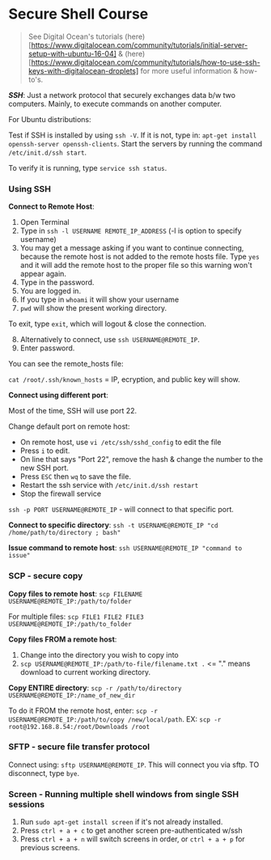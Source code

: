 # Secure Shell Course

> See Digital Ocean's tutorials (here)[https://www.digitalocean.com/community/tutorials/initial-server-setup-with-ubuntu-16-04] & (here)[https://www.digitalocean.com/community/tutorials/how-to-use-ssh-keys-with-digitalocean-droplets] for more useful information & how-to's.

***SSH***: Just a network protocol that securely exchanges data b/w two computers. Mainly, to execute commands on another computer.

For Ubuntu distributions:

Test if SSH is installed by using `ssh -V`. If it is not, type in: `apt-get install openssh-server openssh-clients`. Start the servers by running the command `/etc/init.d/ssh start`.

To verify it is running, type `service ssh status`.

### Using SSH

**Connect to Remote Host**:

1. Open Terminal
2. Type in `ssh -l USERNAME REMOTE_IP_ADDRESS` (-l is option to specify username)
3. You may get a message asking if you want to continue connecting, because the remote host is not added to the remote hosts file. Type `yes` and it will add the remote host to the proper file so this warning won't appear again.
4. Type in the password.
5. You are logged in.
6. If you type in `whoami` it will show your username
7. `pwd` will show the present working directory.

To exit, type `exit`, which will logout & close the connection.

8. Alternatively to connect, use `ssh USERNAME@REMOTE_IP`.
9. Enter password.

You can see the remote_hosts file:

`cat /root/.ssh/known_hosts` = IP, ecryption, and public key will show.

**Connect using different port**:

Most of the time, SSH will use port 22.

Change default port on remote host:
- On remote host, use `vi /etc/ssh/sshd_config` to edit the file
- Press `i` to edit.
- On line that says "Port 22", remove the hash & change the number to the new SSH port.
- Press `ESC` then `wq` to save the file.
- Restart the ssh service with `/etc/init.d/ssh restart`
- Stop the firewall service

`ssh -p PORT USERNAME@REMOTE_IP` - will connect to that specific port.

**Connect to specific directory**: `ssh -t USERNAME@REMOTE_IP "cd /home/path/to/directory ; bash"`

**Issue command to remote host**: `ssh USERNAME@REMOTE_IP "command to issue"`


### SCP - secure copy

**Copy files to remote host**: `scp FILENAME USERNAME@REMOTE_IP:/path/to/folder`

For multiple files: `scp FILE1 FILE2 FILE3 USERNAME@REMOTE_IP:/path/to_folder`

**Copy files FROM a remote host**:
1. Change into the directory you wish to copy into
2. `scp USERNAME@REMOTE_IP:/path/to-file/filename.txt .` <= "." means download to current working directory.

**Copy ENTIRE directory**: `scp -r /path/to/directory USERNAME@REMOTE_IP:/name_of_new_dir`

To do it FROM the remote host, enter: `scp -r USERNAME@REMOTE_IP:/path/to/copy /new/local/path`. EX: `scp -r root@192.168.8.54:/root/Downloads /root`

### SFTP - secure file transfer protocol

Connect using: `sftp USERNAME@REMOTE_IP`. This will connect you via sftp. TO disconnect, type `bye`.

### Screen - Running multiple shell windows from single SSH sessions

1. Run `sudo apt-get install screen` if it's not already installed.
2. Press `ctrl + a + c` to get another screen pre-authenticated w/ssh
3. Press `ctrl + a + n` will switch screens in order, or `ctrl + a + p` for previous screens.




